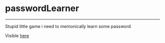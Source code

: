 # passwordLearner
---
Stupid little game i need to memonically learn some password

Visible [here](https://lorenzoajo.github.io/passwordLearner)

